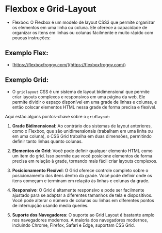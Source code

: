 # Flexbox e Grid-Layout
- Flexbox: O Flexbox  é um modelo de layout CSS3 que permite organizar os elementos em uma linha ou coluna. Ele oferece a capacidade de organizar os itens em linhas ou colunas fácilmente e muito rápido com poucas instruções:

## Exemplo Flex:
- [https://flexboxfroggy.com/](https://flexboxfroggy.com/)

## Exemplo Grid:
- O `gridlayout` CSS é um sistema de layout bidimensional que permite criar layouts complexos e responsivos em uma página da web. Ele permite dividir o espaço disponível em uma grade de linhas e colunas, e então colocar elementos HTML nessa grade de forma precisa e flexível.

Aqui estão alguns pontos-chave sobre o `gridlayout`:

1. **Grade Bidimensional**: Ao contrário dos sistemas de layout anteriores, como o Flexbox, que são unidimensionais (trabalham em uma linha ou em uma coluna), o CSS Grid trabalha em duas dimensões, permitindo definir tanto linhas quanto colunas.

2. **Elementos do Grid**: Você pode definir qualquer elemento HTML como um item do grid. Isso permite que você posicione elementos de forma precisa em relação à grade, tornando mais fácil criar layouts complexos.

3. **Posicionamento Flexível**: O Grid oferece controle completo sobre o posicionamento dos itens dentro da grade. Você pode definir onde os itens começam e terminam em relação às linhas e colunas da grade.

4. **Responsivo**: O Grid é altamente responsivo e pode ser facilmente ajustado para se adaptar a diferentes tamanhos de tela e dispositivos. Você pode alterar o número de colunas ou linhas em diferentes pontos de interrupção usando media queries.

5. **Suporte dos Navegadores**: O suporte ao Grid Layout é bastante amplo nos navegadores modernos. A maioria dos navegadores modernos, incluindo Chrome, Firefox, Safari e Edge, suportam CSS Grid.
